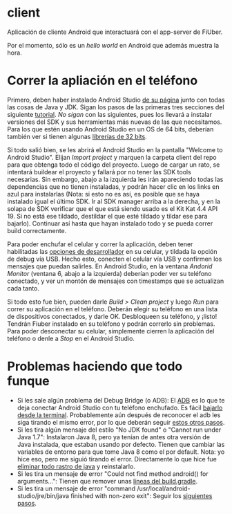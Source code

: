 
# client

Aplicación de cliente Android que interactuará con el app-server de FiUber.

Por el momento, sólo es un _hello world_ en Android que además muestra la hora.

# Correr la apliación en el teléfono

Primero, deben haber instalado Android Studio [de su página](https://developer.android.com/studio/index.html) junto con todas las cosas de Java y JDK. Sigan los pasos de las primeras tres secciones del siguiente [tutorial](https://askubuntu.com/questions/634082/how-to-install-android-studio-on-ubuntu). *No sigan* con las siguientes, pues los llevará a instalar versiones del SDK y sus herramientas más nuevas de las que necesitamos. Para los que estén usando Android Studio en un OS de 64 bits, deberían también ver si tienen algunas [librerías de 32 bits](https://stackoverflow.com/questions/28314139/how-to-install-android-studio-on-ubuntu).

Si todo salió bien, se les abrirá el Android Studio en la pantalla "Welcome to Android Studio". Elijan _Import project_ y marquen la carpeta client del repo para que obtenga todo el código del proyecto. Luego de cargar un rato, se intentará buildear el proyecto y fallará por no tener las SDK tools necesarias. Sin embargo, abajo a la izquierda les irán apareciendo todas las dependencias que no tienen instaladas, y podrán hacer clic en los links en azul para instalarlas (Nota: si esto no es así, es posible que se haya instalado igual el último SDK. Ir al SDK manager arriba a la derecha, y en la solapa de SDK verificar que el que está siendo usado es el Kit Kat 4.4 API 19. Si no está ese tildado, destildar el que esté tildado y tildar ese para bajarlo). Continuar así hasta que hayan instalado todo y se pueda correr build correctamente.

Para poder enchufar el celular y correr la aplicación, deben tener habilitadas las [opciones de desarrollador](https://www.androidcentral.com/how-enable-developer-settings-android-42) en su celular, y tildada la opción de debug vía USB. Hecho esto, conecten el celular vía USB y confirmen los mensajes que puedan salirles. En Android Studio, en la ventana _Andorid Monitor_ (ventana 6, abajo a la izquierda) deberían poder ver su teléfono conectado, y ver un montón de mensajes con timestamps que se actualizan cada tanto.

Si todo esto fue bien, pueden darle _Build > Clean project_ y luego _Run_ para correr su aplicación en el teléfono. Deberán elegir su teléfono en una lista de dispositivos conectados, y darle OK. Desbloqueen su teléfono, y ¡listo! Tendrán Fiuber instalado en su teléfono y podrán correrlo sin problemas. Para poder desconectar su celular, simplemente cierren la aplicación del teléfono o denle a _Stop_ en el Android Studio.

# Problemas haciendo que todo funque

* Si les sale algún problema del Debug Bridge (o ADB): El [ADB](https://developer.android.com/studio/command-line/adb.html?hl=es-419) es lo que te deja conectar Android Studio con tu teléfono enchufado. Es fácil [bajarlo desde la terminal](https://www.youtube.com/watch?v=DV4_A_YSwO8). Probablemente aún después de reconocer el adb les siga tirando el mismo error, por lo que deberán seguir [estos otros pasos](https://stackoverflow.com/questions/34236449/adb-connection-error-unable-to-create-debug-bridge-unable-to-start-adb-server).
* Si les tira algún mensaje del estilo "No JDK found" o "Cannot run under Java 1.7": Instalaron Java 8, pero ya tenían de antes otra versión de Java instalada, que estaban usando por defecto. Tienen que cambiar las variables de entorno para que tome Java 8 como el por default. Nota: yo hice eso, pero me siguió tirando el error. Directamente lo que hice fue [eliminar todo rastro de java](https://askubuntu.com/questions/702274/error-while-setting-up-jdk8-on-ubuntu-14-04lts) y reinstalarlo.
* Si les tira un mensaje de error "Could not find method android() for arguments...": Tienen que remover unas [líneas del build.gradle](https://stackoverflow.com/questions/42475704/error16-0-could-not-find-method-android-for-arguments-on-root-project-del).
* Si les tira un mensaje de error "command /usr/local/android-studio/jre/bin/java finished with non-zero exit": Seguir los [siguientes pasos](https://stackoverflow.com/questions/41426033/errorprocess-command-usr-local-android-studio-jre-bin-java-finished-with-n).

